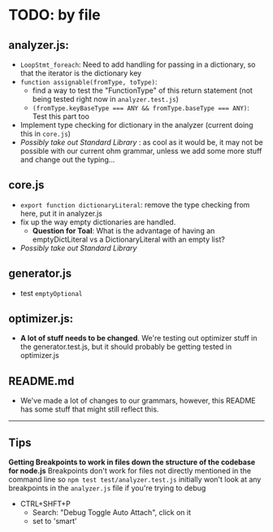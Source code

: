 # TODO: by file

## analyzer.js:
- `LoopStmt_foreach`: Need to add handling for passing in a dictionary, so that the iterator is the dictionary key
- `function assignable(fromType, toType)`: 
  - find a way to test the "FunctionType" of this return statement (not being tested right now in `analyzer.test.js`)
  - `(fromType.keyBaseType === ANY && fromType.baseType === ANY)`: Test this part too
- Implement type checking for dictionary in the analyzer (current doing this in `core.js`)
- *Possibly take out Standard Library* : as cool as it would be, it may not be possible with our current ohm grammar, unless we add some more stuff and change out the typing...

## core.js
- `export function dictionaryLiteral`: remove the type checking from here, put it in analyzer.js
- fix up the way empty dictionaries are handled. 
  - **Question for Toal**: What is the advantage of having an emptyDictLiteral vs a DictionaryLiteral with an empty list? 
- *Possibly take out Standard Library*

## generator.js
- test `emptyOptional`

## optimizer.js:
- **A lot of stuff needs to be changed**. We're testing out optimizer stuff in the generator.test.js, but it should probably be getting tested in optimizer.js

## README.md
- We've made a lot of changes to our grammars, however, this README has some stuff that might still reflect this.

---

## Tips
**Getting Breakpoints to work in files down the structure of the codebase for node.js**
Breakpoints don't work for files not directly mentioned in the command line so `npm test test/analyzer.test.js` initially won't look at any breakpoints in the `analyzer.js` file if you're trying to debug
- CTRL+SHFT+P
  - Search: "Debug Toggle Auto Attach", click on it
  - set to 'smart'
